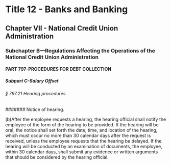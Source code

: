 
# Title 12 - Banks and Banking
## Chapter VII - National Credit Union Administration
### Subchapter B—Regulations Affecting the Operations of the National Credit Union Administration
#### PART 797-PROCEDURES FOR DEBT COLLECTION
##### Subpart C-Salary Offset
###### § 797.21 Hearing procedures.
####### Notice of hearing.

(b)After the employee requests a hearing, the hearing official shall notify the employee of the form of the hearing to be provided. If the hearing will be oral, the notice shall set forth the date, time, and location of the hearing, which must occur no more than 30 calendar days after the request is received, unless the employee requests that the hearing be delayed. If the hearing will be conducted by an examination of documents, the employee, within 30 calendar days, shall submit any evidence or written arguments that should be considered by the hearing official.
